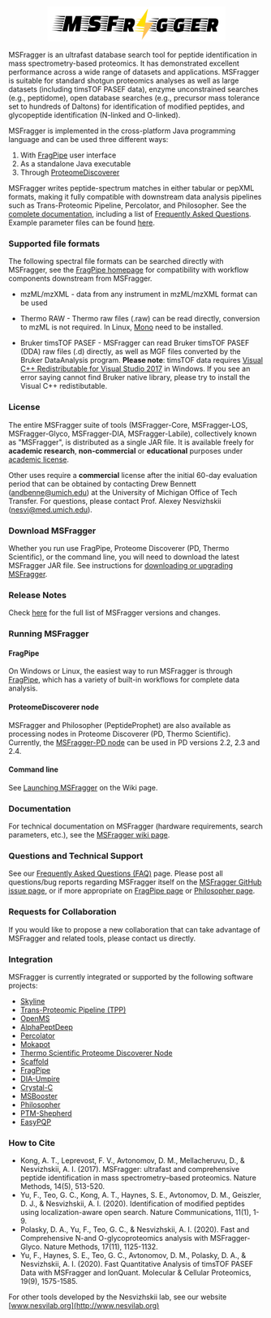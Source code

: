 <div align="center">
<img src="images/msfragger-logo.png" width="350px"/>
</div>

MSFragger is an ultrafast database search tool for peptide identification in mass spectrometry-based proteomics. It has demonstrated excellent performance across a wide range of datasets and applications. MSFragger is suitable for standard shotgun proteomics analyses as well as large datasets (including timsTOF PASEF data), enzyme unconstrained searches (e.g., peptidome), open database searches (e.g., precursor mass tolerance set to hundreds of Daltons) for identification of modified peptides, and glycopeptide identification (N-linked and O-linked).  

MSFragger is implemented in the cross-platform Java programming language and can be used three different ways:

1. With [FragPipe](https://fragpipe.nesvilab.org) user interface
2. As a standalone Java executable
3. Through [ProteomeDiscoverer](https://www.nesvilab.org/PD-Nodes/)

MSFragger writes peptide-spectrum matches in either tabular or pepXML formats, making it fully compatible with downstream data analysis pipelines such as Trans-Proteomic Pipeline, Percolator, and Philosopher.  See the [complete documentation](https://github.com/Nesvilab/MSFragger/wiki), including a list of [Frequently Asked Questions](https://github.com/Nesvilab/MSFragger/wiki/Frequently-Asked-Questions). Example parameter files can be found [here](https://github.com/Nesvilab/MSFragger/tree/master/parameter_files).

### Supported file formats
The following spectral file formats can be searched directly with MSFragger, see the [FragPipe homepage](https://fragpipe.nesvilab.org/) for compatibility with workflow components downstream from MSFragger.

* mzML/mzXML - data from any instrument in mzML/mzXML format can be used

* Thermo RAW - Thermo raw files (.raw) can be read directly, conversion to mzML is not required. In Linux, [Mono](https://www.mono-project.com/) need to be installed.

* Bruker timsTOF PASEF - MSFragger can read Bruker timsTOF PASEF (DDA) raw files (.d) directly, as well as MGF files converted by the Bruker DataAnalysis program. **Please note**: timsTOF data requires [Visual C++ Redistributable for Visual Studio 2017](https://aka.ms/vs/16/release/VC_redist.x64.exe) in Windows. If you see an error saying cannot find Bruker native library, please try to install the Visual C++ redistibutable.

### License
The entire MSFragger suite of tools (MSFragger-Core, MSFragger-LOS, MSFragger-Glyco, MSFragger-DIA, MSFragger-Labile), collectively known as "MSFragger", is distributed as a single JAR file. It is available freely for __academic research__, __non-commercial__ or __educational__ purposes under [academic license](https://msfragger.arsci.com/upgrader/MSFragger-LICENSE.pdf). 

Other uses require a __commercial__ license after the initial 60-day evaluation period that can be obtained by contacting Drew Bennett (andbenne@umich.edu) at the University of Michigan Office of Tech Transfer. For questions, please contact Prof. Alexey Nesvizhskii (nesvi@med.umich.edu).

### Download MSFragger 
Whether you run use FragPipe, Proteome Discoverer (PD, Thermo Scientific), or the command line, you will need to download the latest MSFragger JAR file. See instructions for [downloading or upgrading MSFragger](https://github.com/Nesvilab/MSFragger/wiki/Preparing-MSFragger#Downloading-MSFragger).

### Release Notes
Check [here](CHANGELOG.md) for the full list of MSFragger versions and changes.

### Running MSFragger

#### FragPipe
On Windows or Linux, the easiest way to run MSFragger is through [FragPipe](https://fragpipe.nesvilab.org), which has a variety of built-in workflows for complete data analysis. 

#### ProteomeDiscoverer node
MSFragger and Philosopher (PeptideProphet) are also available as processing nodes in Proteome Discoverer (PD, Thermo Scientific). Currently, the [MSFragger-PD node](https://www.nesvilab.org/PD-Nodes/) can be used in PD versions 2.2, 2.3 and 2.4.

#### Command line
See [Launching MSFragger](https://github.com/Nesvilab/MSFragger/wiki/Launching-MSFragger) on the Wiki page.

### Documentation
For technical documentation on MSFragger (hardware requirements, search parameters, etc.), see the [MSFragger wiki page](https://github.com/Nesvilab/MSFragger/wiki).

### Questions and Technical Support
See our [Frequently Asked Questions (FAQ)](https://github.com/Nesvilab/MSFragger/wiki/Frequently-Asked-Questions) page.
Please post all questions/bug reports regarding MSFragger itself on the [MSFragger GitHub issue page](https://github.com/Nesvilab/MSFragger/issues), or if more appropriate on [FragPipe page](https://github.com/Nesvilab/FragPipe) or [Philosopher page](https://github.com/Nesvilab/philosopher).

### Requests for Collaboration
If you would like to propose a new collaboration that can take advantage of MSFragger and related tools, please contact us directly. 

### Integration
MSFragger is currently integrated or supported by the following software projects:
- [Skyline](https://skyline.ms/project/home/software/Skyline/begin.view)
- [Trans-Proteomic Pipeline (TPP)](http://tools.proteomecenter.org/wiki/index.php?title=Software:TPP)
- [OpenMS](https://openms.de/)
- [AlphaPeptDeep](https://github.com/MannLabs/alphapeptdeep)
- [Percolator](http://percolator.ms/)
- [Mokapot](https://github.com/wfondrie/mokapot)
- [Thermo Scientific Proteome Discoverer Node](https://www.nesvilab.org/PD-Nodes/)
- [Scaffold](https://support.proteomesoftware.com/hc/en-us/articles/360058590492-Running-MSFragger-through-Scaffold)
- [FragPipe](https://fragpipe.nesvilab.org/)
- [DIA-Umpire](https://diaumpire.nesvilab.org/)
- [Crystal-C](https://www.nesvilab.org/Crystal-C/)
- [MSBooster](https://github.com/Nesvilab/MSBooster)
- [Philosopher](https://philosopher.nesvilab.org/)
- [PTM-Shepherd](https://ptmshepherd.nesvilab.org/)
- [EasyPQP](https://github.com/Nesvilab/easypqp)


### How to Cite
- Kong, A. T., Leprevost, F. V., Avtonomov, D. M., Mellacheruvu, D., & Nesvizhskii, A. I. (2017). MSFragger: ultrafast and comprehensive peptide identification in mass spectrometry–based proteomics. Nature Methods, 14(5), 513-520.
- Yu, F., Teo, G. C., Kong, A. T., Haynes, S. E., Avtonomov, D. M., Geiszler, D. J., & Nesvizhskii, A. I. (2020). Identification of modified peptides using localization-aware open search. Nature Communications, 11(1), 1-9.
- Polasky, D. A., Yu, F., Teo, G. C., & Nesvizhskii, A. I. (2020). Fast and Comprehensive N-and O-glycoproteomics analysis with MSFragger-Glyco. Nature Methods, 17(11), 1125-1132.
- Yu, F., Haynes, S. E., Teo, G. C., Avtonomov, D. M., Polasky, D. A., & Nesvizhskii, A. I. (2020). Fast Quantitative Analysis of timsTOF PASEF Data with MSFragger and IonQuant. Molecular & Cellular Proteomics, 19(9), 1575-1585.

For other tools developed by the Nesvizhskii lab, see our website [www.nesvilab.org](http://www.nesvilab.org)
